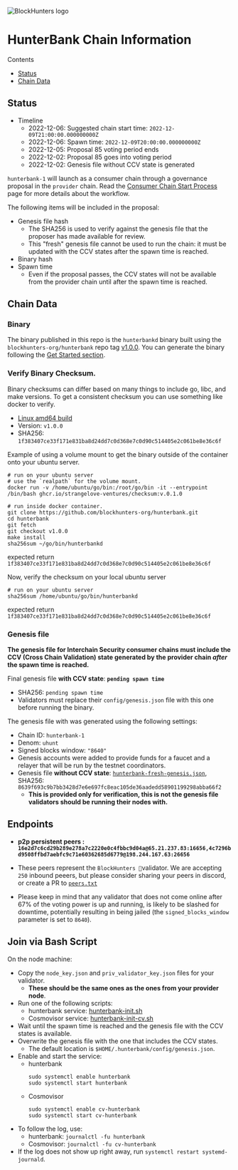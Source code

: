 ![BlockHunters logo](https://blockhunters.org/_nuxt/img/logo.eca778a.png)
# HunterBank Chain Information

Contents

* [Status](#status)
* [Chain Data](#chain-data)

## Status

* Timeline
  * 2022-12-06: Suggested chain start time: `2022-12-09T21:00:00.000000000Z`
  * 2022-12-06: Spawn time: `2022-12-09T20:00:00.000000000Z`
  * 2022-12-05: Proposal 85 voting period ends
  * 2022-12-02: Proposal 85 goes into voting period
  * 2022-12-02: Genesis file without CCV state is generated

`hunterbank-1` will launch as a consumer chain through a governance proposal in the `provider` chain. Read the [Consumer Chain Start Process](/docs/Consumer-Chain-Start-Process.md) page for more details about the workflow.

The following items will be included in the proposal:
* Genesis file hash
  * The SHA256 is used to verify against the genesis file that the proposer has made available for review.
  * This "fresh" genesis file cannot be used to run the chain: it must be updated with the CCV states after the spawn time is reached.
* Binary hash
* Spawn time
  * Even if the proposal passes, the CCV states will not be available from the provider chain until after the spawn time is reached.

## Chain Data

### Binary

The binary published in this repo is the `hunterbankd` binary built using the `blockhunters-org/hunterbank` repo tag [v1.0.0](https://github.com/blockhunters-org/hunterbank/releases/tag/v1.0.0). You can generate the binary following the [Get Started section](https://github.com/blockhunters-org/hunterbank/tree/v1.0.0#get-started). 

### Verify Binary Checksum.
Binary checksums can differ based on many things to include go, libc, and make versions. To get a consistent checksum you can use something like docker to verify.

* [Linux amd64 build](hunterbankd)
* Version: `v1.0.0`
* SHA256: `1f383407ce33f171e831ba8d24dd7c0d368e7c0d90c514405e2c061be8e36c6f`

Example of using a volume mount to get the binary outside of the container onto your ubuntu server.
  ```
  # run on your ubuntu server
  # use the `realpath` for the volume mount.
  docker run -v /home/ubuntu/go/bin:/root/go/bin -it --entrypoint /bin/bash ghcr.io/strangelove-ventures/checksum:v.0.1.0
  ```
  ```
  # run inside docker container.
  git clone https://github.com/blockhunters-org/hunterbank.git
  cd hunterbank
  git fetch
  git checkout v1.0.0
  make install
  sha256sum ~/go/bin/hunterbankd
  ```
expected return `1f383407ce33f171e831ba8d24dd7c0d368e7c0d90c514405e2c061be8e36c6f`

Now, verify the checksum on your local ubuntu server
  ```
  # run on your ubuntu server
  sha256sum /home/ubuntu/go/bin/hunterbankd
  ```
expected return `1f383407ce33f171e831ba8d24dd7c0d368e7c0d90c514405e2c061be8e36c6f`

### Genesis file

**The genesis file for Interchain Security consumer chains must include the CCV (Cross Chain Validation) state generated by the provider chain _after_ the spawn time is reached.**

Final genesis file **with CCV state**: **`pending spawn time`**
- SHA256: `pending spawn time`
- Validators must replace their `config/genesis.json` file with this one before running the binary.

The genesis file with was generated using the following settings:

* Chain ID: `hunterbank-1`
* Denom: `uhunt`
* Signed blocks window: `"8640"`
* Genesis accounts were added to provide funds for a faucet and a relayer that will be run by the testnet coordinators.
* Genesis file **without CCV state**: [`hunterbank-fresh-genesis.json`](hunterbank-fresh-genesis.json), SHA256: `8639f693c9b7bb3428d7e6e697fc8eac105de36aadedd58901199298abba66f2`
  * **This is provided only for verification, this is not the genesis file validators should be running their nodes with.**

## Endpoints

* **p2p persistent peers : `16e2d7c6cd29b289e278a7c2220e0c4fbbc9d04a@65.21.237.83:16656,4c7296bd9508ffbd7aebfc9c71e60362685d6779@198.244.167.63:26656`**
* These peers represent the `BlockHunters 🎯`validator. We are accepting `250` inbound peeers, but please consider sharing your peers in discord, or create a PR to [`peers.txt`](peers.txt)

* Please keep in mind that any validator that does not come online after 67% of the voting power is up and running, is likely to be slashed for downtime, potentially resulting in being jailed (the `signed_blocks_window` parameter is set to `8640`).

## Join via Bash Script

On the node machine:
- Copy the `node_key.json` and `priv_validator_key.json` files for your validator.
  - **These should be the same ones as the ones from your provider node**.
- Run one of the following scripts:
  - hunterbank service: [hunterbank-init.sh](hunterbank-init.sh)
  - Cosmovisor service: [hunterbank-init-cv.sh](hunterbank-init-cv.sh)
- Wait until the spawn time is reached and the genesis file with the CCV states is available.
- Overwrite the genesis file with the one that includes the CCV states.
  - The default location is `$HOME/.hunterbank/config/genesis.json`.
- Enable and start the service:
  - hunterbank
    ```
    sudo systemctl enable hunterbank
    sudo systemctl start hunterbank
    ```
  - Cosmovisor
    ```
    sudo systemctl enable cv-hunterbank
    sudo systemctl start cv-hunterbank
    ```
- To follow the log, use:
  - hunterbank: `journalctl -fu hunterbank`
  - Cosmovisor: `journalctl -fu cv-hunterbank`
- If the log does not show up right away, run `systemctl restart systemd-journald`.
